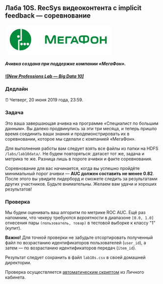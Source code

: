 ## Лаба 10S. RecSys видеоконтента с implicit feedback — соревнование

<img width="350px" src="images/megafon_logo.jpg">

##### Ачивка создана при поддержке компании «МегаФон».

##### [![New Professions Lab — Big Data 10]](https://github.com/newprolab/content_bigdata10)

### Дедлайн

⏰ Четверг, 20 июня 2019 года, 23:59.

### Задача

Это ваша завершающая ачивка на программе «Специалист по большим данным». Вы далеко продвинулись за эти три месяца, и теперь пришло время соединить ваши знания и продемонстрировать их в соревновании, которое мы сделали с компанией «МегаФон».

Для выполнения работы вам следует взять все файлы из папки на HDFS `/labs/lab10data/`. Не будем повторяться: датасет тот же, задача и метрика те же. Разница лишь в пороге ачивки и факте соревнования.

Соревнование для вас начинается, когда вы успешно пройдёте минимальный порог ачивки — **AUC должен составить не менее 0.82**. После этого вы увидите лидерборд и сможете следить за результатами других участников. Будьте внимательны. Желаем вам удачи и хороших результатов!

### Проверка

Мы будем оценивать ваш алгоритм по метрике ROC AUC. Ещё раз напомним, что чекеру требуются *вероятности* в диапазоне `[0.0, 1.0]` отнесения пары `(пользователь, товар)` в тестовой выборке к классу "1" (купит).

**Важно!** Для точной проверки не забудьте отсортировать полученный файл по возрастанию идентификаторов пользователей (`user_id`), а затем — по возрастанию идентификаторов передач (`item_id`).

Результат следует сохранить в файл `lab10s.csv` в своей домашней директории.

Проверка осуществляется [автоматическим скриптом](http://lk.newprolab.com/lab/laba10s) из Личного кабинета.
